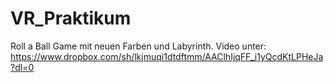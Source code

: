 # VR_Praktikum



Roll a Ball Game mit neuen Farben und Labyrinth.
Video unter: https://www.dropbox.com/sh/lkjmuqi1dtdftmm/AAClhIjqFF_i1yQcdKtLPHeJa?dl=0
